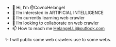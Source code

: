 - 👋 Hi, I’m @CovnoHelangel
- 👀 I’m interested in ARTIFICIAL INTELLIGENCE
- 🌱 I’m currently learning web crawler
- 💞️ I’m looking to collaborate on web crawler
- 📫 How to reach me Helangel.Li@outlook.com

✨ I will public some web crawlers use to some webs.
<!---
CovnoHelangel/CovnoHelangel is a ✨ special ✨ repository because its `README.md` (this file) appears on your GitHub profile.
You can click the Preview link to take a look at your changes.
--->
